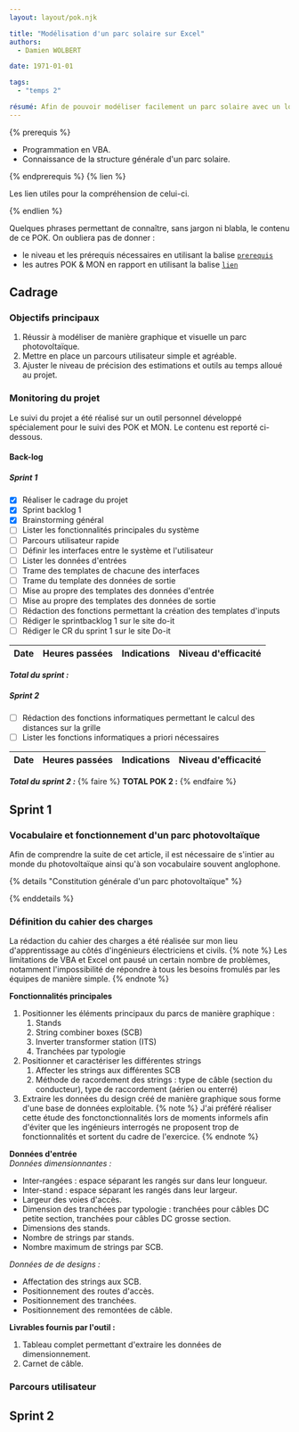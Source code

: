 ```yaml
---
layout: layout/pok.njk

title: "Modélisation d'un parc solaire sur Excel"
authors:
  - Damien WOLBERT

date: 1971-01-01

tags:
  - "temps 2"

résumé: Afin de pouvoir modéliser facilement un parc solaire avec un logiciel connu et utilisé par tous (Excel), ce POK me permettra de mettre en pratique mes connaissances en VBA et de mettre en place un outil permettant l'estimation des quantitatifs de câbles nécessaire la construction d'un parc solaire.
---
```


{% prerequis %}

- Programmation en VBA.
- Connaissance de la structure générale d'un parc solaire.

{% endprerequis %}
{% lien %}

Les lien utiles pour la compréhension de celui-ci.

{% endlien %}

Quelques phrases permettant de connaître, sans jargon ni blabla, le contenu de ce POK. On oubliera pas de donner :

- le niveau et les prérequis nécessaires en utilisant la balise [`prerequis`](/cs/contribuer-au-site/#prerequis)
- les autres POK & MON en rapport en utilisant la balise [`lien`](/cs/contribuer-au-site/#lien)

## Cadrage

### Objectifs principaux

1. Réussir à modéliser de manière graphique et visuelle un parc photovoltaïque.
2. Mettre en place un parcours utilisateur simple et agréable.
3. Ajuster le niveau de précision des estimations et outils au temps alloué au projet.

### Monitoring du projet

Le suivi du projet a été réalisé sur un outil personnel développé spécialement pour le suivi des POK et MON. Le contenu est reporté ci-dessous.

#### Back-log
##### Sprint 1

- [x] Réaliser le cadrage du projet
- [x] Sprint backlog 1
- [x] Brainstorming général
- [ ] Lister les fonctionnalités principales du système
- [ ] Parcours utilisateur rapide
- [ ] Définir les interfaces entre le système et l'utilisateur
- [ ] Lister les données d'entrées
- [ ] Trame des templates de chacune des interfaces
- [ ] Trame du template des données de sortie
- [ ] Mise au propre des templates des données d'entrée
- [ ] Mise au propre des templates des données de sortie
- [ ] Rédaction des fonctions permettant la création des templates d'inputs
- [ ] Rédiger le sprintbacklog 1 sur le site do-it
- [ ] Rédiger le CR du sprint 1 sur le site Do-it

| Date | Heures passées | Indications | Niveau d'efficacité |
| -------- | -------- | -------- | -------- |
***Total du sprint :***

##### Sprint 2

- [ ] Rédaction des fonctions informatiques permettant le calcul des distances sur la grille
- [ ] Lister les fonctions informatiques a priori nécessaires

| Date | Heures passées | Indications | Niveau d'efficacité |
| -------- | -------- |-------- | -------- |

***Total du sprint 2 :***
{% faire %}
**TOTAL POK 2 :**
{% endfaire %}

## Sprint 1

### Vocabulaire et fonctionnement d'un parc photovoltaïque

Afin de comprendre la suite de cet article, il est nécessaire de s'intier au monde du photovoltaïque ainsi qu'à son vocabulaire souvent anglophone.

{% details "Constitution générale d'un parc photovoltaïque" %}

{% enddetails %}


### Définition du cahier des charges

La rédaction du cahier des charges a été réalisée sur mon lieu d'apprentissage au côtés d'ingénieurs électriciens et civils.
{% note %}
Les limitations de VBA et Excel ont pausé un certain nombre de problèmes, notamment l'impossibilité de répondre à tous les besoins fromulés par les équipes de manière simple.
{% endnote %}

**Fonctionnalités principales**  
1. Positionner les éléments principaux du parcs de manière graphique :
   1. Stands
   2. String combiner boxes (SCB)
   3. Inverter transformer station (ITS)
   4. Tranchées par typologie
2. Positionner et caractériser les différentes strings
   1. Affecter les strings aux différentes SCB
   2. Méthode de racordement des strings : type de câble (section du conducteur), type de raccordement (aérien ou enterré)
3. Extraire les données du design créé de manière graphique sous forme d'une base de données exploitable.
{% note %}
J'ai préféré réaliser cette étude des fonctonctionnalités lors de moments informels afin d'éviter que les ingénieurs interrogés ne proposent trop de fonctionnalités et sortent du cadre de l'exercice.
{% endnote %}

**Données d'entrée**  
*Données dimensionnantes :*
- Inter-rangées : espace séparant les rangés sur dans leur longueur.
- Inter-stand : espace séparant les rangés dans leur largeur.
- Largeur des voies d'accès.
- Dimension des tranchées par typologie : tranchées pour câbles DC petite section, tranchées pour câbles DC grosse section.
- Dimensions des stands.
- Nombre de strings par stands.
- Nombre maximum de strings par SCB.

*Données de de designs :*
- Affectation des strings aux SCB.
- Positionnement des routes d'accès.
- Positionnement des tranchées.
- Positionnement des remontées de câble.

**Livrables fournis par l'outil :**  
1. Tableau complet permettant d'extraire les données de dimensionnement.
2. Carnet de câble.

### Parcours utilisateur





## Sprint 2
